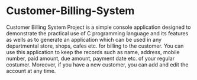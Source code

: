 # Customer-Billing-System
Customer Billing System Project is a simple console application designed to  demonstrate the practical use of C programming language and its features as wells  as to generate an application which can be used in any departmental store, shops,  cafes etc. for billing to the customer.
You can use this application to keep the records such as name, address, mobile 
number, paid amount, due amount, payment date etc. of your regular costumer. 
Moreover, if you have a new customer, you can add and edit the account at any 
time.

